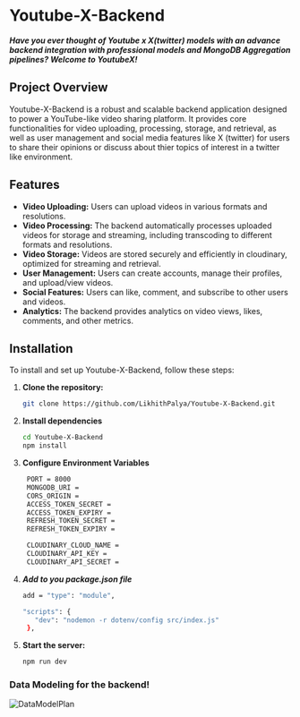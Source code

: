 # Youtube-X-Backend 

***Have you ever thought of Youtube x X(twitter) models with an advance backend integration with professional models and MongoDB Aggregation pipelines? Welcome to YoutubeX!***

## Project Overview

Youtube-X-Backend is a robust and scalable backend application designed to power a YouTube-like video sharing platform. It provides core functionalities for video uploading, processing, storage, and retrieval, as well as user management and social media features like X (twitter) for users to share their opinions or discuss about thier topics of interest in a twitter like environment.

## Features

- **Video Uploading:** Users can upload videos in various formats and resolutions.
- **Video Processing:** The backend automatically processes uploaded videos for storage and streaming, including transcoding to different formats and resolutions.
- **Video Storage:** Videos are stored securely and efficiently in cloudinary, optimized for streaming and retrieval.
- **User Management:** Users can create accounts, manage their profiles, and upload/view videos.
- **Social Features:** Users can like, comment, and subscribe to other users and videos.
- **Analytics:** The backend provides analytics on video views, likes, comments, and other metrics.

## Installation

To install and set up Youtube-X-Backend, follow these steps:

1. **Clone the repository:**

   ```bash
   git clone https://github.com/LikhithPalya/Youtube-X-Backend.git

2. **Install dependencies**
    ```bash
    cd Youtube-X-Backend
    npm install

3. **Configure Environment Variables**
   ```bash
    PORT = 8000
    MONGODB_URI = 
    CORS_ORIGIN =   
    ACCESS_TOKEN_SECRET = 
    ACCESS_TOKEN_EXPIRY = 
    REFRESH_TOKEN_SECRET = 
    REFRESH_TOKEN_EXPIRY = 

    CLOUDINARY_CLOUD_NAME = 
    CLOUDINARY_API_KEY = 
    CLOUDINARY_API_SECRET = 

4. ***Add to you package.json file***
     ```bash
     add = "type": "module", 

     "scripts": {
        "dev": "nodemon -r dotenv/config src/index.js"
      },


5. **Start the server:**
    ``` bash
    npm run dev


### Data Modeling for the backend!
![DataModelPlan](https://github.com/user-attachments/assets/e10a871d-a56b-4529-b0f6-c6b502339234)
